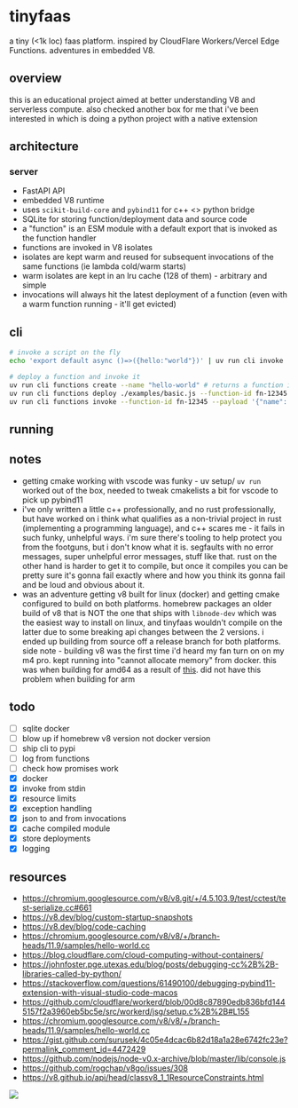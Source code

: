 # tinyfaas

a tiny (<1k loc) faas platform. inspired by CloudFlare Workers/Vercel Edge
Functions. adventures in embedded V8.

## overview

this is an educational project aimed at better understanding V8 and serverless
compute. also checked another box for me that i've been interested in which is
doing a python project with a native extension

## architecture

### server

-   FastAPI API
-   embedded V8 runtime
-   uses `scikit-build-core` and `pybind11` for c++ <> python bridge
-   SQLite for storing function/deployment data and source code
-   a "function" is an ESM module with a default export that is invoked as the
    function handler
-   functions are invoked in V8 isolates
-   isolates are kept warm and reused for subsequent invocations of the same
    functions (ie lambda cold/warm starts)
-   warm isolates are kept in an lru cache (128 of them) - arbitrary and simple
-   invocations will always hit the latest deployment of a function (even with a
    warm function running - it'll get evicted)

## cli

```sh
# invoke a script on the fly
echo 'export default async ()=>({hello:"world"})' | uv run cli invoke

# deploy a function and invoke it
uv run cli functions create --name "hello-world" # returns a function id
uv run cli functions deploy ./examples/basic.js --function-id fn-12345 # function id from above
uv run cli functions invoke --function-id fn-12345 --payload '{"name": "world"}'
```

## running

## notes

-   getting cmake working with vscode was funky - uv setup/ `uv run` worked out
    of the box, needed to tweak cmakelists a bit for vscode to pick up pybind11
-   i've only written a little c++ professionally, and no rust professionally,
    but have worked on i think what qualifies as a non-trivial project in rust
    (implementing a programming language), and c++ scares me - it fails in such
    funky, unhelpful ways. i'm sure there's tooling to help protect you from the
    footguns, but i don't know what it is. segfaults with no error messages,
    super unhelpful error messages, stuff like that. rust on the other hand is
    harder to get it to compile, but once it compiles you can be pretty sure
    it's gonna fail exactly where and how you think its gonna fail and be loud
    and obvious about it.
-   was an adventure getting v8 built for linux (docker) and getting cmake
    configured to build on both platforms. homebrew packages an older build of
    v8 that is NOT the one that ships with `libnode-dev` which was the easiest
    way to install on linux, and tinyfaas wouldn't compile on the latter due to
    some breaking api changes between the 2 versions. i ended up building from
    source off a release branch for both platforms. side note - building v8 was
    the first time i'd heard my fan turn on on my m4 pro. kept running into
    "cannot allocate memory" from docker. this was when building for amd64 as a
    result of
    [this](https://github.com/docker/roadmap/issues/384#issuecomment-1938832154).
    did not have this problem when building for arm

## todo

-   [ ] sqlite docker
-   [ ] blow up if homebrew v8 version not docker version
-   [ ] ship cli to pypi
-   [ ] log from functions
-   [ ] check how promises work
-   [x] docker
-   [x] invoke from stdin
-   [x] resource limits
-   [x] exception handling
-   [x] json to and from invocations
-   [x] cache compiled module
-   [x] store deployments
-   [x] logging

## resources

-   https://chromium.googlesource.com/v8/v8.git/+/4.5.103.9/test/cctest/test-serialize.cc#661
-   https://v8.dev/blog/custom-startup-snapshots
-   https://v8.dev/blog/code-caching
-   https://chromium.googlesource.com/v8/v8/+/branch-heads/11.9/samples/hello-world.cc
-   https://blog.cloudflare.com/cloud-computing-without-containers/
-   https://johnfoster.pge.utexas.edu/blog/posts/debugging-cc%2B%2B-libraries-called-by-python/
-   https://stackoverflow.com/questions/61490100/debugging-pybind11-extension-with-visual-studio-code-macos
-   https://github.com/cloudflare/workerd/blob/00d8c87890edb836bfd1445157f2a3960eb5bc5e/src/workerd/jsg/setup.c%2B%2B#L155
-   https://chromium.googlesource.com/v8/v8/+/branch-heads/11.9/samples/hello-world.cc
-   https://gist.github.com/surusek/4c05e4dcac6b82d18a1a28e6742fc23e?permalink_comment_id=4472429
-   https://github.com/nodejs/node-v0.x-archive/blob/master/lib/console.js
-   https://github.com/rogchap/v8go/issues/308
-   https://v8.github.io/api/head/classv8_1_1ResourceConstraints.html

<img src="https://v8.dev/_img/docs/embed/local-persist-handles-review.png" />
